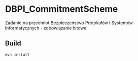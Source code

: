 # DBPI_CommitmentScheme

Zadanie na przedmiot Bezpieczeństwo Protokołów i Systemów Informatycznych - zobowiązanie bitowe

## Build
```
mvn install
```
